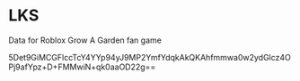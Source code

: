 # LKS
Data for Roblox Grow A Garden fan game

5Det9GiMCGFlccTcY4YYp94yJ9MP2YmfYdqkAkQKAhfmmwa0w2ydGlcz4OPj9afYpz+D+FMMwiN+qk0aaOD22g==
